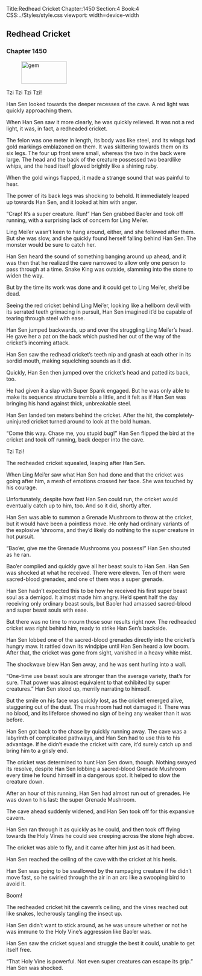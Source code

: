 Title:Redhead Cricket 
Chapter:1450 
Section:4 
Book:4 
CSS:../Styles/style.css 
viewport: width=device-width
  
## Redhead Cricket
### Chapter 1450 
<figure>
	<img src="../Images/gem.gif" alt="gem" id="gem" width="120" height="60" />
</figure>
  

  
  Tzi Tzi Tzi Tzi!

Han Sen looked towards the deeper recesses of the cave. A red light was quickly approaching them.

When Han Sen saw it more clearly, he was quickly relieved. It was not a red light, it was, in fact, a redheaded cricket.

The felon was one meter in length, its body was like steel, and its wings had gold markings emblazoned on them. It was skittering towards them on its six legs. The four up front were small, whereas the two in the back were large. The head and the back of the creature possessed two beardlike whips, and the head itself glowed brightly like a shining ruby.

When the gold wings flapped, it made a strange sound that was painful to hear.

The power of its back legs was shocking to behold. It immediately leaped up towards Han Sen, and it looked at him with anger.

“Crap! It’s a super creature. Run!” Han Sen grabbed Bao’er and took off running, with a surprising lack of concern for Ling Mei’er.

Ling Mei’er wasn’t keen to hang around, either, and she followed after them. But she was slow, and she quickly found herself falling behind Han Sen. The monster would be sure to catch her.

Han Sen heard the sound of something banging around up ahead, and it was then that he realized the cave narrowed to allow only one person to pass through at a time. Snake King was outside, slamming into the stone to widen the way.

But by the time its work was done and it could get to Ling Mei’er, she’d be dead.

Seeing the red cricket behind Ling Mei’er, looking like a hellborn devil with its serrated teeth grimacing in pursuit, Han Sen imagined it’d be capable of tearing through steel with ease.

Han Sen jumped backwards, up and over the struggling Ling Mei’er’s head. He gave her a pat on the back which pushed her out of the way of the cricket’s incoming attack.

Han Sen saw the redhead cricket’s teeth nip and gnash at each other in its sordid mouth, making squelching sounds as it did.

Quickly, Han Sen then jumped over the cricket’s head and patted its back, too.

He had given it a slap with Super Spank engaged. But he was only able to make its sequence structure tremble a little, and it felt as if Han Sen was bringing his hand against thick, unbreakable steel.

Han Sen landed ten meters behind the cricket. After the hit, the completely-uninjured cricket turned around to look at the bold human.

“Come this way. Chase me, you stupid bug!” Han Sen flipped the bird at the cricket and took off running, back deeper into the cave.

Tzi Tzi!

The redheaded cricket squealed, leaping after Han Sen.

When Ling Mei’er saw what Han Sen had done and that the cricket was going after him, a mesh of emotions crossed her face. She was touched by his courage.

Unfortunately, despite how fast Han Sen could run, the cricket would eventually catch up to him, too. And so it did, shortly after.

Han Sen was able to summon a Grenade Mushroom to throw at the cricket, but it would have been a pointless move. He only had ordinary variants of the explosive ‘shrooms, and they’d likely do nothing to the super creature in hot pursuit.

“Bao’er, give me the Grenade Mushrooms you possess!” Han Sen shouted as he ran.

Bao’er complied and quickly gave all her beast souls to Han Sen. Han Sen was shocked at what he received. There were eleven. Ten of them were sacred-blood grenades, and one of them was a super grenade.

Han Sen hadn’t expected this to be how he received his first super beast soul as a demigod. It almost made him angry. He’d spent half the day receiving only ordinary beast souls, but Bao’er had amassed sacred-blood and super beast souls with ease.

But there was no time to mourn those sour results right now. The redheaded cricket was right behind him, ready to strike Han Sen’s backside.

Han Sen lobbed one of the sacred-blood grenades directly into the cricket’s hungry maw. It rattled down its windpipe until Han Sen heard a low boom. After that, the cricket was gone from sight, vanished in a heavy white mist.

The shockwave blew Han Sen away, and he was sent hurling into a wall.

“One-time use beast souls are stronger than the average variety, that’s for sure. That power was almost equivalent to that exhibited by super creatures.” Han Sen stood up, merrily narrating to himself.

But the smile on his face was quickly lost, as the cricket emerged alive, staggering out of the dust. The mushroom had not damaged it. There was no blood, and its lifeforce showed no sign of being any weaker than it was before.

Han Sen got back to the chase by quickly running away. The cave was a labyrinth of complicated pathways, and Han Sen had to use this to his advantage. If he didn’t evade the cricket with care, it’d surely catch up and bring him to a grisly end.

The cricket was determined to hunt Han Sen down, though. Nothing swayed its resolve, despite Han Sen lobbing a sacred-blood Grenade Mushroom every time he found himself in a dangerous spot. It helped to slow the creature down.

After an hour of this running, Han Sen had almost run out of grenades. He was down to his last: the super Grenade Mushroom.

The cave ahead suddenly widened, and Han Sen took off for this expansive cavern.

Han Sen ran through it as quickly as he could, and then took off flying towards the Holy Vines he could see creeping across the stone high above.

The cricket was able to fly, and it came after him just as it had been.

Han Sen reached the ceiling of the cave with the cricket at his heels.

Han Sen was going to be swallowed by the rampaging creature if he didn’t move fast, so he swirled through the air in an arc like a swooping bird to avoid it.

Boom!

The redheaded cricket hit the cavern’s ceiling, and the vines reached out like snakes, lecherously tangling the insect up.

Han Sen didn’t want to stick around, as he was unsure whether or not he was immune to the Holy Vine’s aggression like Bao’er was.

Han Sen saw the cricket squeal and struggle the best it could, unable to get itself free.

“That Holy Vine is powerful. Not even super creatures can escape its grip.” Han Sen was shocked.
